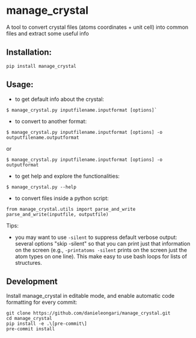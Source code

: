 # manage_crystal
A tool to convert crystal files (atoms coordinates + unit cell) into common files and extract some useful info

## Installation:
```
pip install manage_crystal
```

## Usage:

- to get default info about the crystal:

```
$ manage_crystal.py inputfilename.inputformat [options]`
```

- to convert to another format:

```
$ manage_crystal.py inputfilename.inputformat [options] -o outputfilename.outputformat
```

or

```
$ manage_crystal.py inputfilename.inputformat [options] -o outputformat
```

- to get help and explore the functionalities:

```
$ manage_crystal.py --help
```

- to convert files inside a python script:
```
from manage_crystal.utils import parse_and_write
parse_and_write(inputfile, outputfile)
```

Tips:

- you may want to use `-silent` to suppress default verbose output: several options "skip -silent" so that you can print just that information on the screen (e.g., `-printatoms -silent` prints on the screen just the atom types on one line). This make easy to use bash loops for lists of structures.

## Development

Install manage_crystal in editable mode, and enable automatic code formatting for every commit:
```
git clone https://github.com/danieleongari/manage_crystal.git
cd manage_crystal
pip install -e .\[pre-commit\]
pre-commit install
```
